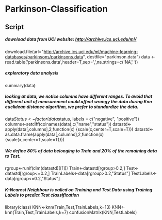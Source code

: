Parkinson-Classification
========================
## Script 

##### download data from UCI website: http://archive.ics.uci.edu/ml/

download.file(url="http://archive.ics.uci.edu/ml/machine-learning-databases/parkinsons/parkinsons.data", destfile="parkinson.data")
data <- read.table('parkinsons.data',header=T,sep=',',na.strings=c('NA',''))

##### exploratory data analysis

summary(data)

##### looking at data, we notice columns have different ranges. To avoid that different unit of measurement could affect wrongy the data during Knn euclidean distance algorithm, we prefer to standardize the data.

data$Status<-factor(data$status, labels = c("negative", "positive"))
columns<-setdiff(colnames(data),c("name","status"))
datastd<-apply(data[,columns],2,function(x) {scale(x,center=T,scale=T)})
datastd<-as.data.frame(apply(data[,columns],2,function(x) {scale(x,center=T,scale=T)}))

##### We define 80% of data belonging to Train and 20% of the remaining data to Test.

rgroup<-runif(dim(datastd)[[1]])
Train<-datastd[rgroup>0.2,]
Test<-datastd[rgroup<=0.2,]
TrainLabels<-data[rgroup>0.2,"Status"]
TestLabels<-data[rgroup<=0.2,"Status"]

##### K-Nearest Neighbour is called on Training and Test Data using Training Labels to predict Test classification

library(class)
KNN<-knn(Train,Test,TrainLabels,k=13)
KNN<-knn(Train,Test,TrainLabels,k=7)
confusionMatrix(KNN,TestLabels)

